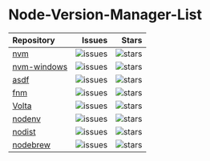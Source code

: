# Node-Version-Manager-List

| Repository | Issues | Stars |
| :--- | ---: | ---: |
| [nvm](https://github.com/nvm-sh/nvm) | ![issues](https://img.shields.io/github/issues/nvm-sh/nvm.svg) | ![stars](https://img.shields.io/github/stars/nvm-sh/nvm.svg) |
| [nvm-windows](https://github.com/coreybutler/nvm-windows) | ![issues](https://img.shields.io/github/issues/coreybutler/nvm-windows.svg) | ![stars](https://img.shields.io/github/stars/coreybutler/nvm-windows.svg) |
| [asdf](https://github.com/asdf-vm/asdf) | ![issues](https://img.shields.io/github/issues/asdf-vm/asdf.svg) | ![stars](https://img.shields.io/github/stars/asdf-vm/asdf.svg) |
| [fnm](https://github.com/Schniz/fnm) | ![issues](https://img.shields.io/github/issues/Schniz/fnm.svg) | ![stars](https://img.shields.io/github/stars/Schniz/fnm.svg) |
| [Volta](https://github.com/volta-cli/volta) | ![issues](https://img.shields.io/github/issues/volta-cli/volta.svg) | ![stars](https://img.shields.io/github/stars/volta-cli/volta.svg) |
| [nodenv](https://github.com/nodenv/nodenv) | ![issues](https://img.shields.io/github/issues/nodenv/nodenv.svg) | ![stars](https://img.shields.io/github/stars/nodenv/nodenv.svg) |
| [nodist](https://github.com/nullivex/nodist) | ![issues](https://img.shields.io/github/issues/nullivex/nodist.svg) | ![stars](https://img.shields.io/github/stars/nullivex/nodist.svg) |
| [nodebrew](https://github.com/hokaccha/nodebrew) | ![issues](https://img.shields.io/github/issues/hokaccha/nodebrew.svg) | ![stars](https://img.shields.io/github/stars/hokaccha/nodebrew.svg) |
